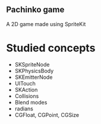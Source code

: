 ## Pachinko game

A 2D game made using SpriteKit

# Studied concepts

- SKSpriteNode
- SKPhysicsBody
- SKEmitterNode
- UITouch
- SKAction
- Collisions
- Blend modes
- radians
- CGFloat, CGPoint, CGSize
